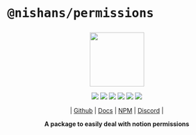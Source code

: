 # <pre>@nishans/permissions</pre>

<p align="center">
  <img width="125" src="https://github.com/Devorein/Nishan/blob/master/docs/static/img/permissions/logo.svg"/>
</p>

<p align="center">
  <img src="https://img.shields.io/bundlephobia/minzip/@nishans/permissions?label=minzipped&style=flat&color=%23bb0a1e"/>
  <img src="https://img.shields.io/npm/dw/@nishans/permissions?style=flat&color=orange"/>
  <img src="https://img.shields.io/github/issues/devorein/nishan/@nishans/permissions?color=yellow"/>
  <img src="https://img.shields.io/npm/v/@nishans/permissions?color=%2303C04A"/>
  <img src="https://img.shields.io/codecov/c/github/devorein/Nishan?flag=permissions&color=blue"/>
  <img src="https://img.shields.io/librariesio/release/npm/@nishans/permissions?color=%234B0082">
</p>

<p align="center">
  | <a href="https://github.com/Devorein/Nishan/tree/master/packages/permissions">Github</a> |
  <a href="https://nishan-docs.netlify.app/docs/permissions/">Docs</a> |
  <a href="https://www.npmjs.com/package/@nishans/permissions">NPM</a> |
  <a href="https://discord.com/invite/SpwHCz8ysx">Discord</a> |
</p>

<p align="center"><b>A package to easily deal with notion permissions</b></p>